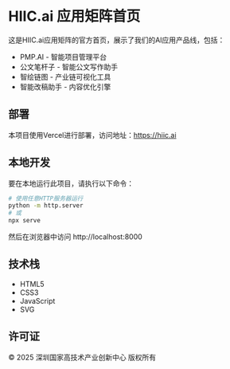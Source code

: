 # HIIC.ai 应用矩阵首页

这是HIIC.ai应用矩阵的官方首页，展示了我们的AI应用产品线，包括：

- PMP.AI - 智能项目管理平台
- 公文笔杆子 - 智能公文写作助手
- 智绘链图 - 产业链可视化工具
- 智能改稿助手 - 内容优化引擎

## 部署

本项目使用Vercel进行部署，访问地址：https://hiic.ai

## 本地开发

要在本地运行此项目，请执行以下命令：

```bash
# 使用任意HTTP服务器运行
python -m http.server
# 或
npx serve
```

然后在浏览器中访问 http://localhost:8000

## 技术栈

- HTML5
- CSS3
- JavaScript
- SVG

## 许可证

© 2025 深圳国家高技术产业创新中心 版权所有 